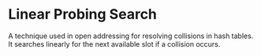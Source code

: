 # Linear Probing Search
A technique used in open addressing for resolving collisions in hash tables. It searches linearly for the next available slot if a collision occurs.
